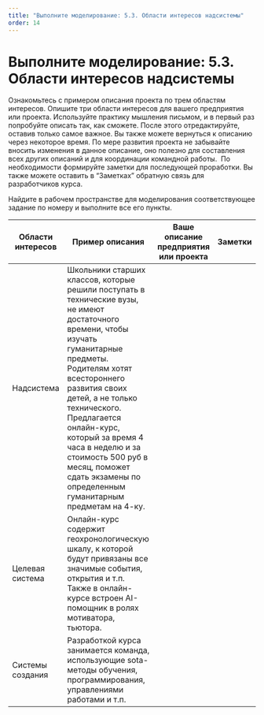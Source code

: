 ```yaml
---
title: "Выполните моделирование: 5.3. Области интересов надсистемы"
order: 14
---
```


# Выполните моделирование: 5.3. Области интересов надсистемы



Ознакомьтесь с примером описания проекта по трем областям интересов. Опишите три области интересов для вашего предприятия или проекта. Используйте практику мышления письмом, и в первый раз попробуйте описать так, как сможете. После этого отредактируйте, оставив только самое важное. Вы также можете вернуться к описанию через некоторое время. По мере развития проекта не забывайте вносить изменения в данное описание, оно полезно для составления всех других описаний и для координации командной работы.  По необходимости формируйте заметки для последующей проработки. Вы также можете оставить в “Заметках” обратную связь для разработчиков курса.

Найдите в рабочем пространстве для моделирования соответствующее задание по номеру и выполните все его пункты.

| Области интересов | Пример описания | Ваше описание предприятия или проекта | Заметки |
| --- | --- | --- | --- |
| Надсистема | Школьники старших классов, которые решили поступать в технические вузы, не имеют достаточного времени, чтобы изучать гуманитарные предметы. Родителям хотят всестороннего развития своих детей, а не только технического. Предлагается онлайн-курс, который за время 4 часа в неделю и за стоимость 500 руб в месяц, поможет сдать экзамены по определенным гуманитарным предметам на 4-ку. |  |  |
| Целевая система | Онлайн-курс содержит геохронологическую шкалу, к которой будут привязаны все значимые события, открытия и т.п. Также в онлайн-курсе встроен AI-помощник в ролях мотиватора, тьютора. |  |  |
| Системы создания | Разработкой курса занимается команда, использующие sota-методы обучения, программирования, управлениями работами и т.п. |  |  |

